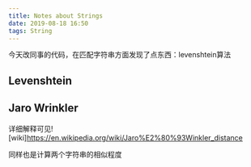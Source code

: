```yaml
---
title: Notes about Strings
date: 2019-08-18 16:50
tags: String
---
```



今天改同事的代码，在匹配字符串方面发现了点东西：levenshtein算法
<!--more-->
## Levenshtein



## Jaro Wrinkler

详细解释可见![wiki]https://en.wikipedia.org/wiki/Jaro%E2%80%93Winkler_distance

同样也是计算两个字符串的相似程度